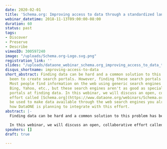 ```yaml
---
date: 2020-02-01
title: 'Schema.org: Improving access to data through a standardized language'
webinar_datetime: 2018-11-13T09:00:00-08:00
duration: 60
status: past
tags:
- Discover
- Preserve
- Describe
vimeoID: 300597240
image: "/uploads/Schema.org-Logo.svg.png"
registration_link: ''
slides: "/uploads/dataone_webinar_schema.org_improving_access_to_data_through_a_standardized_language.pdf"
disqus_shortname: improving-access-to-data
short_abstract: Finding data can be hard and a common solution to this problem has
  been to create search portals. However, finding these search portals is often challenging.
  Most people find information on the web using generic search engines such as Google,
  Bing, Yahoo, etc., but these search engines aren't as good as specialized search
  portals at finding data. In this webinar, we will discuss an open, collaborative
  effort called [Schema.org](https://www.dataone.org/webinars/Schema.org) which can
  be used to make data available through the web search engines you already use and
  how DataONE is planning to integrate with this effort.
abstract: |-
  Finding data can be hard and a common solution to this problem has been to create search portals. However, finding these search portals is often challenging. DataONE partially addresses this problem by providing a unified search portal over its member repositories' holdings (many with their own search portals). But it remains a problem to find DataONE's search portal in the first place. Most people find information on the web using generic search engines such as Google, Bing, Yahoo, etc., but these search engines aren't as good as specialized search portals at finding data. What if this wasn't the case? What if web search engines understood our data and helped us find it?

  In this webinar, we will discuss an open, collaborative effort called [Schema.org](https://www.dataone.org/webinars/Schema.org) which can be used to make data available through the web search engines you already use and how DataONE is planning to integrate with this effort.
speakers: []
draft: true

---
```

